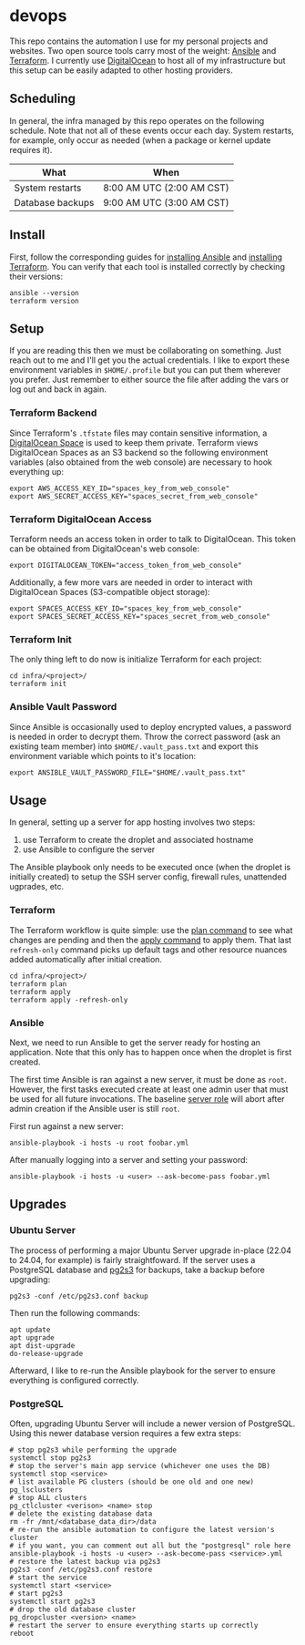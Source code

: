 # devops

This repo contains the automation I use for my personal projects and websites.
Two open source tools carry most of the weight: [Ansible](https://www.ansible.com/) and [Terraform](https://www.terraform.io/).
I currently use [DigitalOcean](https://www.digitalocean.com/) to host all of my infrastructure but this setup can be easily adapted to other hosting providers.

## Scheduling

In general, the infra managed by this repo operates on the following schedule.
Note that not all of these events occur each day.
System restarts, for example, only occur as needed (when a package or kernel update requires it).

| What             | When                      |
| ---------------- | ------------------------- |
| System restarts  | 8:00 AM UTC (2:00 AM CST) |
| Database backups | 9:00 AM UTC (3:00 AM CST) |

## Install

First, follow the corresponding guides for [installing Ansible](https://docs.ansible.com/ansible/latest/installation_guide/intro_installation.html) and [installing Terraform](https://www.terraform.io/downloads.html).
You can verify that each tool is installed correctly by checking their versions:

```
ansible --version
terraform version
```

## Setup

If you are reading this then we must be collaborating on something.
Just reach out to me and I'll get you the actual credentials.
I like to export these environment variables in `$HOME/.profile` but you can put them wherever you prefer.
Just remember to either source the file after adding the vars or log out and back in again.

### Terraform Backend

Since Terraform's `.tfstate` files may contain sensitive information, a [DigitalOcean Space](https://www.digitalocean.com/products/spaces/) is used to keep them private.
Terraform views DigitalOcean Spaces as an S3 backend so the following environment variables (also obtained from the web console) are necessary to hook everything up:

```
export AWS_ACCESS_KEY_ID="spaces_key_from_web_console"
export AWS_SECRET_ACCESS_KEY="spaces_secret_from_web_console"
```

### Terraform DigitalOcean Access

Terraform needs an access token in order to talk to DigitalOcean.
This token can be obtained from DigitalOcean's web console:

```
export DIGITALOCEAN_TOKEN="access_token_from_web_console"
```

Additionally, a few more vars are needed in order to interact with DigitalOcean Spaces (S3-compatible object storage):

```
export SPACES_ACCESS_KEY_ID="spaces_key_from_web_console"
export SPACES_SECRET_ACCESS_KEY="spaces_secret_from_web_console"
```

### Terraform Init

The only thing left to do now is initialize Terraform for each project:

```
cd infra/<project>/
terraform init
```

### Ansible Vault Password

Since Ansible is occasionally used to deploy encrypted values, a password is needed in order to decrypt them.
Throw the correct password (ask an existing team member) into `$HOME/.vault_pass.txt` and export this environment variable which points to it's location:

```
export ANSIBLE_VAULT_PASSWORD_FILE="$HOME/.vault_pass.txt"
```

## Usage

In general, setting up a server for app hosting involves two steps:

1. use Terraform to create the droplet and associated hostname
2. use Ansible to configure the server

The Ansible playbook only needs to be executed once (when the droplet is initially created) to setup the SSH server config, firewall rules, unattended ugprades, etc.

### Terraform

The Terraform workflow is quite simple: use the [plan command](https://www.terraform.io/docs/cli/commands/plan.html) to see what changes are pending and then the [apply command](https://www.terraform.io/docs/cli/commands/apply.html) to apply them.
That last `refresh-only` command picks up default tags and other resource nuances added automatically after initial creation.

```
cd infra/<project>/
terraform plan
terraform apply
terraform apply -refresh-only
```

### Ansible

Next, we need to run Ansible to get the server ready for hosting an application.
Note that this only has to happen once when the droplet is first created.

The first time Ansible is ran against a new server, it must be done as `root`.
However, the first tasks executed create at least one admin user that must be used for all future invocations.
The baseline [server role](https://github.com/theandrew168/devops/tree/master/roles/server) will abort after admin creation if the Ansible user is still `root`.

First run against a new server:

```
ansible-playbook -i hosts -u root foobar.yml
```

After manually logging into a server and setting your password:

```
ansible-playbook -i hosts -u <user> --ask-become-pass foobar.yml
```

## Upgrades

### Ubuntu Server

The process of performing a major Ubuntu Server upgrade in-place (22.04 to 24.04, for example) is fairly straightfoward.
If the server uses a PostgreSQL database and [pg2s3](https://github.com/theandrew168/pg2s3) for backups, take a backup before upgrading:

```
pg2s3 -conf /etc/pg2s3.conf backup
```

Then run the following commands:

```
apt update
apt upgrade
apt dist-upgrade
do-release-upgrade
```

Afterward, I like to re-run the Ansible playbook for the server to ensure everything is configured correctly.

### PostgreSQL

Often, upgrading Ubuntu Server will include a newer version of PostgreSQL.
Using this newer database version requires a few extra steps:

```
# stop pg2s3 while performing the upgrade
systemctl stop pg2s3
# stop the server's main app service (whichever one uses the DB)
systemctl stop <service>
# list available PG clusters (should be one old and one new)
pg_lsclusters
# stop ALL clusters
pg_ctlcluster <verison> <name> stop
# delete the existing database data
rm -fr /mnt/<database_data_dir>/data
# re-run the ansible automation to configure the latest version's cluster
# if you want, you can comment out all but the "postgresql" role here
ansible-playbook -i hosts -u <user> --ask-become-pass <service>.yml
# restore the latest backup via pg2s3
pg2s3 -conf /etc/pg2s3.conf restore
# start the service
systemctl start <service>
# start pg2s3
systemctl start pg2s3
# drop the old database cluster
pg_dropcluster <version> <name>
# restart the server to ensure everything starts up correctly
reboot
```
